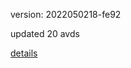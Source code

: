 version: 2022050218-fe92

updated 20 avds

[details](https://github.com/0x74f917491bfa7ebfa379/ali_avd_db/blob/master/change_log/2022/05/02/18/fe92.txt)